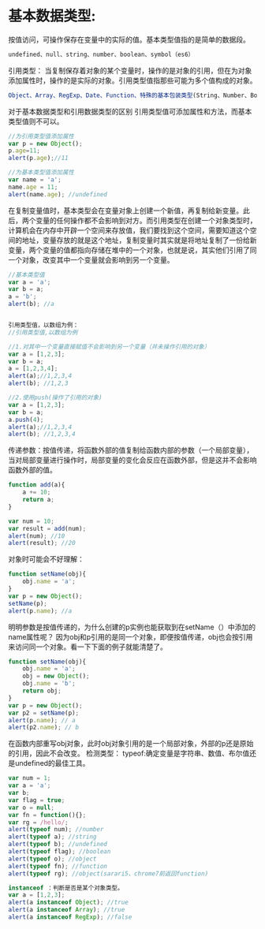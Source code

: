 # 基本数据类型:
按值访问，可操作保存在变量中的实际的值。基本类型值指的是简单的数据段。
```js
undefined、null、string、number、boolean、symbol（es6）
```

引用类型：
当复制保存着对象的某个变量时，操作的是对象的引用，但在为对象添加属性时，操作的是实际的对象。引用类型值指那些可能为多个值构成的对象。
```js
Object、Array、RegExp、Date、Function、特殊的基本包装类型(String、Number、Boolean)以及单体内置对象(Global、Math)。
```


对于基本数据类型和引用数据类型的区别
引用类型值可添加属性和方法，而基本类型值则不可以。
```js
//为引用类型值添加属性
var p = new Object();
p.age=11;
alert(p.age);//11

//为基本类型值添加属性
var name = 'a';
name.age = 11;
alert(name.age); //undefined
```
在复制变量值时，基本类型会在变量对象上创建一个新值，再复制给新变量。此后，两个变量的任何操作都不会影响到对方。而引用类型在创建一个对象类型时，计算机会在内存中开辟一个空间来存放值，我们要找到这个空间，需要知道这个空间的地址，变量存放的就是这个地址，复制变量时其实就是将地址复制了一份给新变量，两个变量的值都指向存储在堆中的一个对象，也就是说，其实他们引用了同一个对象，改变其中一个变量就会影响到另一个变量。
```js
//基本类型值
var a = 'a';
var b = a;
a = 'b';
alert(b); //a


引用类型值，以数组为例：
//引用类型值,以数组为例

//1.对其中一个变量直接赋值不会影响到另一个变量（并未操作引用的对象）
var a = [1,2,3];
var b = a;
a = [1,2,3,4];
alert(a);//1,2,3,4
alert(b); //1,2,3

//2.使用push(操作了引用的对象)
var a = [1,2,3];
var b = a;
a.push(4);
alert(a);//1,2,3,4
alert(b); //1,2,3,4
```
传递参数：按值传递，将函数外部的值复制给函数内部的参数（一个局部变量），当对局部变量进行操作时，局部变量的变化会反应在函数外部，但是这并不会影响函数外部的值。
```js
function add(a){
    a += 10;
    return a;
}

var num = 10;
var result = add(num);
alert(num); //10
alert(result); //20
```
对象时可能会不好理解：
```js
function setName(obj){
    obj.name = 'a';
}
var p = new Object();
setName(p);
alert(p.name); //a
```
明明参数是按值传递的，为什么创建的p实例也能获取到在setName（）中添加的name属性呢？
因为obj和p引用的是同一个对象，即便按值传递，obj也会按引用来访问同一个对象。看一下下面的例子就能清楚了。
```js
function setName(obj){
    obj.name = 'a';
    obj = new Object();
    obj.name = 'b';
    return obj;
}
var p = new Object();
var p2 = setName(p);
alert(p.name); // a
alert(p2.name); // b
```

在函数内部重写obj对象，此时obj对象引用的是一个局部对象，外部的p还是原始的引用，因此不会改变。
检测类型：
typeof:确定变量是字符串、数值、布尔值还是undefined的最佳工具。
```js
var num = 1;
var a = 'a';
var b;
var flag = true;
var o = null;
var fn = function(){};
var rg = /hello/;
alert(typeof num); //number
alert(typeof a); //string
alert(typeof b); //undefined
alert(typeof flag); //boolean
alert(typeof o); //object
alert(typeof fn); //function
alert(typeof rg); //object(sarari5、chrome7前返回function)

instanceof ：判断是否是某个对象类型。
var a = [1,2,3];
alert(a instanceof Object); //true
alert(a instanceof Array); //true
alert(a instanceof RegExp); //false

```
 <Vssue title="interview-type" />
